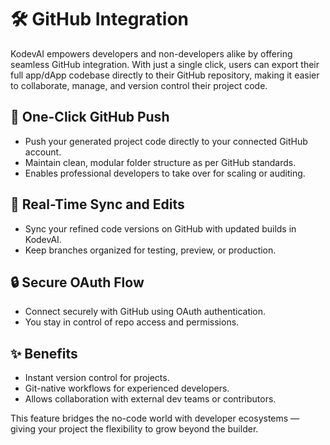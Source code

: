 # 🛠️ GitHub Integration

KodevAI empowers developers and non-developers alike by offering seamless GitHub integration. With just a single click, users can export their full app/dApp codebase directly to their GitHub repository, making it easier to collaborate, manage, and version control their project code.

## 🔗 One-Click GitHub Push

* Push your generated project code directly to your connected GitHub account.
* Maintain clean, modular folder structure as per GitHub standards.
* Enables professional developers to take over for scaling or auditing.

## 🔄 Real-Time Sync and Edits

* Sync your refined code versions on GitHub with updated builds in KodevAI.
* Keep branches organized for testing, preview, or production.

## 🔒 Secure OAuth Flow

* Connect securely with GitHub using OAuth authentication.
* You stay in control of repo access and permissions.

## ✨ Benefits

* Instant version control for projects.
* Git-native workflows for experienced developers.
* Allows collaboration with external dev teams or contributors.

This feature bridges the no-code world with developer ecosystems — giving your project the flexibility to grow beyond the builder.
